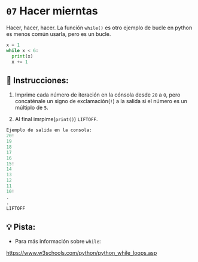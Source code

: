 # `07` Hacer mierntas

Hacer, hacer, hacer.
La función `while()` es otro ejemplo de bucle en python es menos común usarla, pero es un bucle.

```py
x = 1
while x < 6:
  print(x)
  x += 1
```

## 📝 Instrucciones:

1. Imprime cada número de iteración en la cónsola desde `20` a `0`, pero concaténale un signo de exclamación(`!`) a la salida si el número es un múltiplo de `5`.

2. Al final imrpime(`print()`) `LIFTOFF`.

```py
Ejemplo de salida en la consola:
20!
19
18
17
16
15!
14
13
12
11
10!
.
.
LIFTOFF
```

## 💡 Pista:
+ Para más información sobre `while`:

https://www.w3schools.com/python/python_while_loops.asp